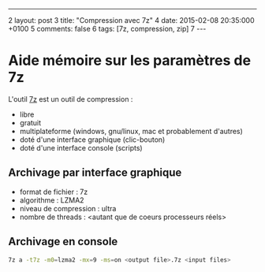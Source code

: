 ---
2	layout: post
3	title: "Compression avec 7z"
4	date: 2015-02-08 20:35:000 +0100
5	comments: false
6	tags: [7z, compression, zip]
7	---

# Aide mémoire sur les paramètres de 7z

L'outil [7z](http://www.7-zip.org/) est un outil de compression :

* libre
* gratuit
* multiplateforme (windows, gnu/linux, mac et probablement d'autres)
* doté d'une interface graphique (clic-bouton)
* doté d'une interface console (scripts)

## Archivage par interface graphique

* format de fichier : 7z
* algorithme : LZMA2
* niveau de compression : ultra
* nombre de threads : <autant que de coeurs processeurs réels>

## Archivage en console

```bash
7z a -t7z -m0=lzma2 -mx=9 -ms=on <output file>.7z <input files>
```

